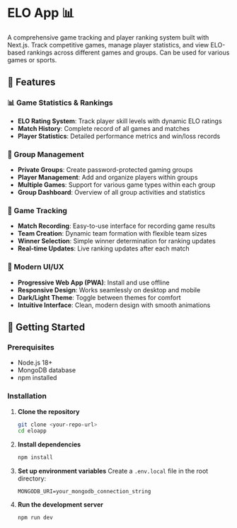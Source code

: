 # ELO App 📊

A comprehensive game tracking and player ranking system built with Next.js. Track competitive games, manage player statistics, and view ELO-based rankings across different games and groups. Can be used for various games or sports.

## 🌟 Features

### 📊 Game Statistics & Rankings
- **ELO Rating System**: Track player skill levels with dynamic ELO ratings
- **Match History**: Complete record of all games and matches
- **Player Statistics**: Detailed performance metrics and win/loss records

### 👥 Group Management
- **Private Groups**: Create password-protected gaming groups
- **Player Management**: Add and organize players within groups
- **Multiple Games**: Support for various game types within each group
- **Group Dashboard**: Overview of all group activities and statistics

### 🎯 Game Tracking
- **Match Recording**: Easy-to-use interface for recording game results
- **Team Creation**: Dynamic team formation with flexible team sizes
- **Winner Selection**: Simple winner determination for ranking updates
- **Real-time Updates**: Live ranking updates after each match

### 📱 Modern UI/UX
- **Progressive Web App (PWA)**: Install and use offline
- **Responsive Design**: Works seamlessly on desktop and mobile
- **Dark/Light Theme**: Toggle between themes for comfort
- **Intuitive Interface**: Clean, modern design with smooth animations

## 🚀 Getting Started

### Prerequisites
- Node.js 18+ 
- MongoDB database
- npm installed

### Installation

1. **Clone the repository**
   ```bash
   git clone <your-repo-url>
   cd eloapp
   ```

2. **Install dependencies**
   ```bash
   npm install
   ```

3. **Set up environment variables**
   Create a `.env.local` file in the root directory:
   ```env
   MONGODB_URI=your_mongodb_connection_string
   ```

4. **Run the development server**
   ```bash
   npm run dev
   ```

